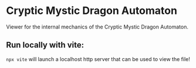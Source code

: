 # Cryptic Mystic Dragon Automaton
Viewer for the internal mechanics of the Cryptic Mystic Dragon Automaton.

## Run locally with vite:
`npx vite` will launch a localhost http server that can be used to view the file!